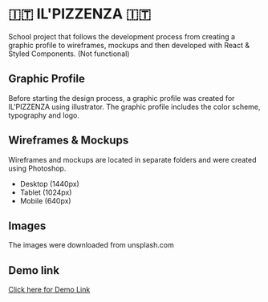 # 🇮🇹 IL'PIZZENZA 🇮🇹

School project that follows the development process from creating a graphic profile to wireframes, mockups and then developed with React & Styled Components. (Not functional)

## Graphic Profile

Before starting the design process, a graphic profile was created for IL'PIZZENZA using illustrator. The graphic profile includes the color scheme, typography and logo.

## Wireframes & Mockups
Wireframes and mockups are located in separate folders and were created using Photoshop.

- Desktop (1440px)
- Tablet (1024px)
- Mobile (640px)

## Images
The images were downloaded from unsplash.com

## Demo link
[Click here for Demo Link](https://ilpizzenza.netlify.app/)

